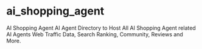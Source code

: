# ai_shopping_agent
AI Shopping Agent AI Agent Directory to Host All AI Shopping Agent related AI Agents Web Traffic Data, Search Ranking, Community, Reviews and More.
